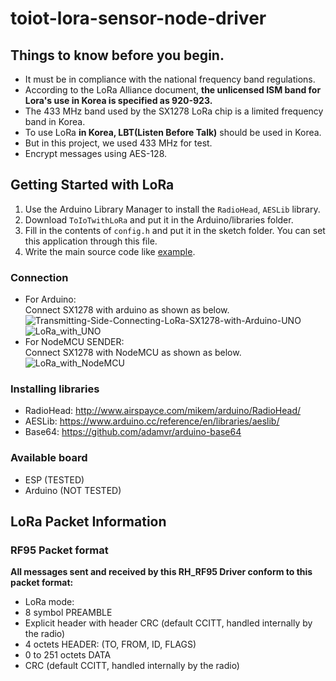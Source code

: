 # toiot-lora-sensor-node-driver

## Things to know before you begin.   
* It must be in compliance with the national frequency band regulations.   
* According to the LoRa Alliance document, **the unlicensed ISM band for Lora's use in Korea is specified as 920-923.**   
* The 433 MHz band used by the SX1278 LoRa chip is a limited frequency band in Korea.   
* To use LoRa **in Korea, LBT(Listen Before Talk)** should be used in Korea.   
* But in this project, we used 433 MHz for test.   
* Encrypt messages using AES-128.

## Getting Started with LoRa
1. Use the Arduino Library Manager to install the `RadioHead`, `AESLib` library.
2. Download `ToIoTwithLoRa` and put it in the Arduino/libraries folder.
3. Fill in the contents of `config.h` and put it in the sketch folder. You can set this application through this file.
4. Write the main source code like [example](https://github.com/gjlee0802/toiot-lora-sensor-node-driver/blob/main/ToIoTwithLoRa/examples/ToIoTwithLoRa/ToIoTwithLoRa.ino).
   
### Connection
- For Arduino:    
Connect SX1278 with arduino as shown as below.   
![Transmitting-Side-Connecting-LoRa-SX1278-with-Arduino-UNO](https://user-images.githubusercontent.com/49184890/104311794-12a0bf00-5519-11eb-8039-b8d42397c83b.png)
![LoRa_with_UNO](https://user-images.githubusercontent.com/49184890/104308980-cce1f780-5514-11eb-8256-a2de8c06e99f.PNG)   
- For NodeMCU SENDER:    
Connect SX1278 with NodeMCU as shown as below.   
![LoRa_with_NodeMCU](https://user-images.githubusercontent.com/49184890/104408324-2561d500-55a7-11eb-88b7-c84003821d7b.PNG)   

### Installing libraries
- RadioHead: http://www.airspayce.com/mikem/arduino/RadioHead/   
- AESLib: https://www.arduino.cc/reference/en/libraries/aeslib/
- Base64: https://github.com/adamvr/arduino-base64   

### Available board   
- ESP (TESTED)   
- Arduino (NOT TESTED)   


## LoRa Packet Information

### RF95 Packet format
**All messages sent and received by this RH_RF95 Driver conform to this packet format:**
- LoRa mode:   
- 8 symbol PREAMBLE   
- Explicit header with header CRC (default CCITT, handled internally by the radio)   
- 4 octets HEADER: (TO, FROM, ID, FLAGS)   
- 0 to 251 octets DATA   
- CRC (default CCITT, handled internally by the radio)   
